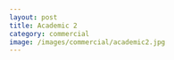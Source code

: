 ```yaml
---
layout: post
title: Academic 2
category: commercial
image: /images/commercial/academic2.jpg
---
```

